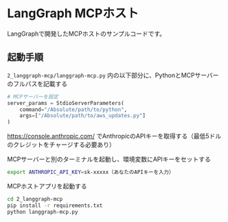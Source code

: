 # LangGraph MCPホスト

LangGraphで開発したMCPホストのサンプルコードです。

## 起動手順

`2_langgraph-mcp/langgraph-mcp.py` 内の以下部分に、PythonとMCPサーバーのフルパスを記載する

```py
# MCPサーバーを設定
server_params = StdioServerParameters(
    command="/Absolute/path/to/python",
    args=["/Absolute/path/to/aws_updates.py"]
)
```

https://console.anthropic.com/ でAnthropicのAPIキーを取得する（最低5ドルのクレジットをチャージする必要あり）

MCPサーバーと別のターミナルを起動し、環境変数にAPIキーをセットする

```sh
export ANTHROPIC_API_KEY=sk-xxxxx（あなたのAPIキーを入力）
```

MCPホストアプリを起動する

```sh
cd 2_langgraph-mcp
pip install -r requirements.txt
python langgraph-mcp.py
```
